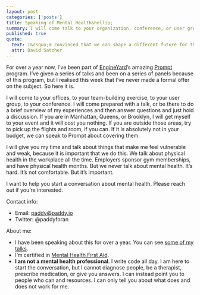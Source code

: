 ```yaml
---
layout: post
categories: ['posts']
title: Speaking of Mental Health&hellip;
summary: I will come talk to your organization, conference, or user group about mental health in tech.
published: true
quote:
  text: I&rsquo;m convinced that we can shape a different future for this country as it relates to mental health and as it relates to suicide.
  attr: David Satcher
---
```


For over a year now, I&rsquo;ve been part of [EngineYard](http://engineyard.com)&rsquo;s amazing [Prompt](http://prompt.engineyard.com) program. I&rsquo;ve given a series of talks and been on a series of panels because of this program, but I realised this week that I&rsquo;ve never made a formal offer on the subject. So here it is.

I will come to your offices, to your team-building exercise, to your user group, to your conference. I will come prepared with a talk, or be there to do a brief overview of my experiences and then answer questions and just hold a discussion. If you are in Manhattan, Queens, or Brooklyn, I will get myself to your event and it will cost you nothing. If you are outside those areas, try to pick up the flights and room, if you can. If it is absolutely not in your budget, we can speak to Prompt about covering them.

I will give you my time and talk about things that make me feel vulnerable and weak, because it is important that we do this. We talk about physical health in the workplace all the time. Employers sponsor gym memberships, and have physical health months. But we never talk about mental health. It&rsquo;s hard. It&rsquo;s not comfortable. But it&rsquo;s important.

I want to help you start a conversation about mental health. Please reach out if you&rsquo;re interested.

Contact info:

* Email: paddy@paddy.io
* Twitter: @paddyforan

About me:

* I have been speaking about this for over a year. You can see [some of my talks](/talks).
* I&rsquo;m certified in [Mental Health First Aid](http://www.mentalhealthfirstaid.org).
* **I am not a mental health professional**. I write code all day. I am here to start the conversation, but I cannot diagnose people, be a therapist, prescribe medication, or give you answers. I can instead point you to people who can and resources. I can only tell you about what does and does not work for me.